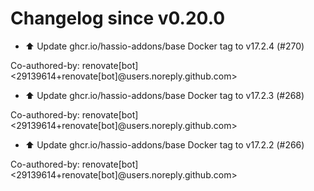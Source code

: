 # Changelog since v0.20.0
- ⬆️ Update ghcr.io/hassio-addons/base Docker tag to v17.2.4 (#270)

Co-authored-by: renovate[bot] <29139614+renovate[bot]@users.noreply.github.com> 
- ⬆️ Update ghcr.io/hassio-addons/base Docker tag to v17.2.3 (#268)

Co-authored-by: renovate[bot] <29139614+renovate[bot]@users.noreply.github.com> 
- ⬆️ Update ghcr.io/hassio-addons/base Docker tag to v17.2.2 (#266)

Co-authored-by: renovate[bot] <29139614+renovate[bot]@users.noreply.github.com> 
